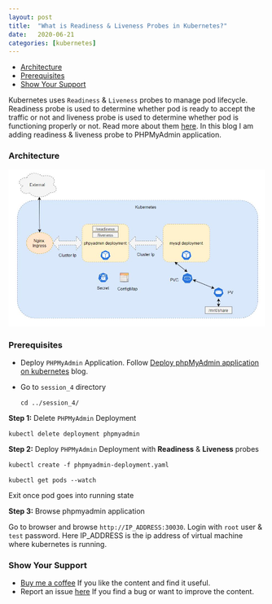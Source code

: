 ```yaml
---
layout: post
title:  "What is Readiness & Liveness Probes in Kubernetes?"
date:   2020-06-21
categories: [kubernetes]
---
```


<!-- ![What is Readiness & Liveness Probes in Kubernetes?](https://raw.githubusercontent.com/sagar-jadhav/sagar-jadhav.github.io/master/static/img/_posts/kubernetes/4.png) -->

- [Architecture](#architecture)
- [Prerequisites](#prerequisites)
- [Show Your Support](#show-your-support)

Kubernetes uses `Readiness` & `Liveness` probes to manage pod lifecycle. Readiness probe is used to determine whether pod is ready to accept the traffic or not and liveness probe is used to determine whether pod is functioning properly or not. Read more about them [here](https://kubernetes.io/docs/tasks/configure-pod-container/configure-liveness-readiness-startup-probes/). In this blog I am adding readiness & liveness probe to PHPMyAdmin application.

### Architecture

![Architecture](https://raw.githubusercontent.com/sagar-jadhav/sagar-jadhav.github.io/master/static/img/_posts/kubernetes/4_arch.JPG)

### Prerequisites

- Deploy `PHPMyAdmin` Application.
Follow [Deploy phpMyAdmin application on kubernetes](https://developersthought.in/kubernetes/2020/05/30/k8s-session-01.html) blog.

- Go to `session_4` directory

  ```
  cd ../session_4/
  ```

**Step 1:** Delete `PHPMyAdmin` Deployment

```
kubectl delete deployment phpmyadmin
```

**Step 2:** Deploy `PHPMyAdmin` Deployment with **Readiness** & **Liveness** probes

```
kubectl create -f phpmyadmin-deployment.yaml
```

```
kubectl get pods --watch
```

Exit once pod goes into running state

**Step 3:** Browse phpmyadmin application

Go to browser and browse `http://IP_ADDRESS:30030`. Login with `root` user & `test` password. Here IP_ADDRESS is the ip address of virtual machine where kubernetes is running.
 
### Show Your Support

- [Buy me a coffee](https://www.buymeacoffee.com/sagarjadhv23) If you like the content and find it useful.
- Report an issue [here](https://github.com/developersthought/roadmap/issues/new) If you find a bug or want to improve the content.